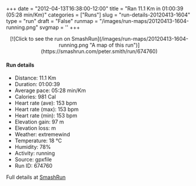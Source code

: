 +++
date = "2012-04-13T16:38:00-12:00"
title = "Ran 11.1 Km in 01:00:39 (05:28 min/Km)"
categories = ["Runs"]
slug = "run-details-20120413-1604"
type = "run"
draft = "False"
runmap = "/images/run-maps/20120413-1604-running.png"
svgmap = '<polyline points="93 14, 91 18, 97 19, 96 22, 99 28, 95 34, 95 36, 99 42, 100 48, 98 55, 97 61, 99 67, 100 70, 97 74, 96 84, 94 89, 93 90, 22 75, 16 70, 6 58, 3 56, 1 52, 0 44, 1 35, 3 34, 21 32, 22 31, 45 34, 52 34, 53 34, 63 29, 79 16, 83 17, 84 14, 85 13, 93 11">'
+++



<!--more-->

<center>
[![Click to see the run on SmashRun](/images/run-maps/20120413-1604-running.png "A map of this run")](https://smashrun.com/peter.smith/run/674760)
</center>

#### Run details

* Distance: 11.1 Km
* Duration: 01:00:39
* Average pace: 05:28 min/Km
* Calories: 981 Cal
* Heart rate (ave): 153 bpm
* Heart rate (max): 153 bpm
* Heart rate (min): 153 bpm
* Elevation gain: 97 m
* Elevation loss:  m
* Weather: extremewind
* Temperature: 18 &deg;C
* Humidity: 78%
* Activity: running
* Source: gpxfile
* Run ID: 674760

Full details at [SmashRun](https://smashrun.com/peter.smith/run/674760)
